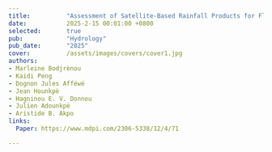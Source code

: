 ```yaml
---
title:          "Assessment of Satellite-Based Rainfall Products for Flood Modeling in the Ouémé River Basin in Benin (West Africa)"
date:           2025-2-15 00:01:00 +0800
selected:       true
pub:            "Hydrology"
pub_date:       "2025"
cover:          /assets/images/covers/cover1.jpg
authors:
- Marleine Bodjrènou
- Kaidi Peng
- Dognon Jules Afféwé
- Jean Hounkpè
- Hagninou E. V. Donnou
- Julien Adounkpè
- Aristide B. Akpo
links:
  Paper: https://www.mdpi.com/2306-5338/12/4/71

---
```


